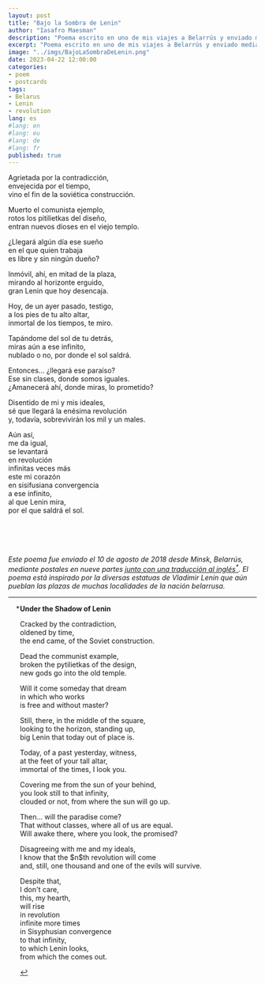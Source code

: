 ```yaml
---
layout: post
title: "Bajo la Sombra de Lenin"
author: "Iasafro Maesman"
description: "Poema escrito en uno de mis viajes a Belarrús y enviado mediante postales. / Poem written during one of my visits to Belarus and sent through postcards."
excerpt: "Poema escrito en uno de mis viajes a Belarrús y enviado mediante postales. / Poem written during one of my visits to Belarus and sent through postcards."
image: "../imgs/BajoLaSombraDeLenin.png"
date: 2023-04-22 12:00:00
categories:
- poem
- postcards
tags:
- Belarus
- Lenin
- revolution
lang: es
#lang: en
#lang: eu
#lang: de
#lang: fr
published: true
---
```


Agrietada por la contradicción,  
envejecida por el tiempo,  
vino el fin de la soviética construcción.  

Muerto el comunista ejemplo,  
rotos los pitilietkas del diseño,  
entran nuevos dioses en el viejo templo.  

¿Llegará algún día ese sueño  
en el que quien trabaja  
es libre y sin ningún dueño?  

Inmóvil, ahí, en mitad de la plaza,  
mirando al horizonte erguido,  
gran Lenin que hoy desencaja.  

Hoy, de un ayer pasado, testigo,  
a los pies de tu alto altar,  
inmortal de los tiempos, te miro.  

Tapándome del sol de tu detrás,  
miras aún a ese infinito,  
nublado o no, por donde el sol saldrá.  

Entonces... ¿llegará ese paraíso?  
Ese sin clases, donde somos iguales.  
¿Amanecerá ahí, donde miras, lo prometido?   

Disentido de mi y mis ideales,  
sé que llegará la enésima revolución  
y, todavía, sobrevivirán los mil y un males.  

Aún así,  
me da igual,  
se levantará  
en revolución  
infinitas veces más  
este mi corazón  
en sisifusiana convergencia  
a ese infinito,  
al que Lenin mira,  
por el que saldrá el sol.  
<br/>
<br/>
<br/>
<br/>
<div class="jumbotron abstract" style="font-style: italic;">
Este poema fue enviado el 10 de agosto de 2018 desde Minsk, Belarrús, mediante postales en nueve partes <a id="fnref:1" href="#fn:1" class="footnote-ref" role="doc-noteref">junto con una traducción al inglés<sup>*</sup></a>. El poema está inspirado por la diversas estatuas de Vladimir Lenin que aún pueblan las plazas de muchas localidades de la nación belarrusa.
</div>

***

<div class="footnotes" role="doc-endnotes">
<ol>

<li id="fn:1" role="doc-endnote" style="list-style-type:'\*';">
<p>
<b>Under the Shadow of Lenin</b>
</p>
<p>
Cracked by the contradiction,<br/>
oldened by time,<br/>
the end came, of the Soviet construction.
</p>
<p>
Dead the communist example,<br/>
broken the pytilietkas of the design,<br/>
new gods go into the old temple.
</p>
<p>
Will it come someday that dream<br/>
in which who works<br/>
is free and without master?
</p>
<p>
Still, there, in the middle of the square,<br/>
looking to the horizon, standing up,<br/>
big Lenin that today out of place is.
</p>
<p>
Today, of a past yesterday, witness,<br/>
at the feet of your tall altar,<br/>
immortal of the times, I look you.
</p>
<p>
Covering me from the sun of your behind,<br/>
you look still to that infinity,<br/>
clouded or not, from where the sun will go up.
</p>
<p>
Then... will the paradise come?<br/>
That without classes, where all of us are equal.<br/>
Will awake there, where you look, the promised?
</p>
<p>
Disagreeing with me and my ideals,<br/>
I know that the $n$th revolution will come<br/>
and, still, one thousand and one of the evils will survive.
</p>
<p>
Despite that,<br/>
I don't care,<br/>
this, my hearth,<br/>
will rise<br/>
in revolution<br/>
infinite more times<br/>
in Sisyphusian convergence<br/>
to that infinity,<br/>
to which Lenin looks,<br/>
from which the comes out.
</p>
<p><a href="#fnref:1" class="footnote-backref" role="doc-backlink">&#8617;</a></p>
</li>
</ol>
</div>
